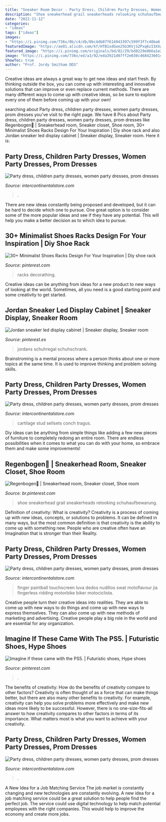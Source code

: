 ```yaml
---
title: "Sneaker Room Decor - Party Dress, Children Party Dresses, Women Party Dresses, Prom Dresses"
description: "Shoe sneakerhead grail sneakerheads relooking schuhaufbewarung"
date: "2022-11-12"
categories:
- "ideas"
tags: ["ideas"]
images:
- "https://i.pinimg.com/736x/0b/c4/db/0bc4db07f614943397c599f3f7c48ba6.jpg"
featuredImage: "https://ae01.alicdn.com/kf/HTB1xdGoe25G3KVjSZPxq6zI3XXa8.jpg"
featured_image: "https://i.pinimg.com/originals/bd/82/29/bd8229e0b6a1e2cf16f81e024b550cf1.jpg"
image: "https://i.pinimg.com/736x/ed/a3/92/eda3921d07ff2e030c4684236014f069.jpg"
ShowToc: true
author: "Prof. Jordy Smitham DDS"
---
```



Creative ideas are always a great way to get new ideas and start fresh. By thinking outside the box, you can come up with interesting and innovative solutions that can improve or even replace current methods. There are many different ways to come up with creative ideas, so be sure to explore every one of them before coming up with your own!

	

		
searching about Party dress, children party dresses, women party dresses, prom dresses you've visit to the right page. We have 8 Pics about Party dress, children party dresses, women party dresses, prom dresses like Regenbogen🌈 | Sneakerhead room, Sneaker closet, Shoe room, 30+ Minimalist Shoes Racks Design For Your Inspiration | Diy shoe rack and also Jordan sneaker led display cabinet | Sneaker display, Sneaker room. Here it is:
		
    
## Party Dress, Children Party Dresses, Women Party Dresses, Prom Dresses

<img loading=lazy src="https://ae01.alicdn.com/kf/H6bf97d9c565c407b8620c39a9fd53fc8o.jpg" onerror="this.onerror=null;this.src='https://tse1.mm.bing.net/th?id=OIP.m-HUe8-uGeuuEAw-dIjpTAHaHa&amp;pid=15.1';" alt="Party dress, children party dresses, women party dresses, prom dresses">

_Source: intercontinentalstore.com_

>. 

	

There are new ideas constantly being proposed and developed, but it can be hard to decide which one to pursue. One great option is to consider some of the more popular ideas and see if they have any potential. This will help you make a better decision as to which idea to pursue.

    
## 30+ Minimalist Shoes Racks Design For Your Inspiration | Diy Shoe Rack

<img loading=lazy src="https://i.pinimg.com/736x/ed/a3/92/eda3921d07ff2e030c4684236014f069.jpg" onerror="this.onerror=null;this.src='https://tse3.mm.bing.net/th?id=OIP.k0vrUXUPLHg2aS944uTCKgHaNo&amp;pid=15.1';" alt="30+ Minimalist Shoes Racks Design For Your Inspiration | Diy shoe rack">

_Source: pinterest.com_

>racks decorathing. 

	

Creative ideas can be anything from ideas for a new product to new ways of looking at the world. Sometimes, all you need is a good starting point and some creativity to get started.

    
## Jordan Sneaker Led Display Cabinet | Sneaker Display, Sneaker Room

<img loading=lazy src="https://i.pinimg.com/originals/bd/82/29/bd8229e0b6a1e2cf16f81e024b550cf1.jpg" onerror="this.onerror=null;this.src='https://tse1.mm.bing.net/th?id=OIP.tjcqbb3HwYNppSrUAzHfCgHaJ4&amp;pid=15.1';" alt="Jordan sneaker led display cabinet | Sneaker display, Sneaker room">

_Source: pinterest.es_

>jordans schuhregal schuhschrank. 

	

Brainstroming is a mental process where a person thinks about one or more topics at the same time. It is used to improve thinking and problem solving skills.

    
## Party Dress, Children Party Dresses, Women Party Dresses, Prom Dresses

<img loading=lazy src="https://ae01.alicdn.com/kf/HTB1j4ylNAzoK1RjSZFlq6yi4VXaN.jpg" onerror="this.onerror=null;this.src='https://tse3.mm.bing.net/th?id=OIP.aqTds5-C42UPV6FSZhYFmAHaHa&amp;pid=15.1';" alt="Party dress, children party dresses, women party dresses, prom dresses">

_Source: intercontinentalstore.com_

>cartilage stud sellsets conch tragus. 

	

Diy ideas can be anything from simple things like adding a few new pieces of furniture to completely redoing an entire room. There are endless possibilities when it comes to what you can do with your home, so embrace them and make some improvements!

    
## Regenbogen🌈 | Sneakerhead Room, Sneaker Closet, Shoe Room

<img loading=lazy src="https://i.pinimg.com/736x/e1/67/63/e16763741e4741c256b4481373fff3b4.jpg" onerror="this.onerror=null;this.src='https://tse3.mm.bing.net/th?id=OIP.JTWrZGRDbJjbe8p88MyAPAHaOk&amp;pid=15.1';" alt="Regenbogen🌈 | Sneakerhead room, Sneaker closet, Shoe room">

_Source: br.pinterest.com_

>shoe sneakerhead grail sneakerheads relooking schuhaufbewarung. 

	

Definition of creativity: What is creativity?
Creativity is a process of coming up with new ideas, concepts, or solutions to problems. It can be defined in many ways, but the most common definition is that creativity is the ability to come up with something new. People who are creative often have an Imagination that is stronger than their Reality.

    
## Party Dress, Children Party Dresses, Women Party Dresses, Prom Dresses

<img loading=lazy src="https://ae01.alicdn.com/kf/HTB1xdGoe25G3KVjSZPxq6zI3XXa8.jpg" onerror="this.onerror=null;this.src='https://tse2.mm.bing.net/th?id=OIP.wEMrbf2U1VCJEZKsVeBgnAHaE8&amp;pid=15.1';" alt="Party dress, children party dresses, women party dresses, prom dresses">

_Source: intercontinentalstore.com_

>finger paintball touchscreen luva dedos nudillos swat motoflavour jia fingerless ridding motorbike biker motociclista. 

	

Creative people turn their creative ideas into realities. They are able to come up with new ways to do things and come up with new ways to express themselves. They can also come up with new methods of marketing and advertising. Creative people play a big role in the world and are essential for any organization.

    
## Imagine If These Came With The PS5. | Futuristic Shoes, Hype Shoes

<img loading=lazy src="https://i.pinimg.com/736x/0b/c4/db/0bc4db07f614943397c599f3f7c48ba6.jpg" onerror="this.onerror=null;this.src='https://tse3.mm.bing.net/th?id=OIP.TmMye6KGnDn38CU2ylfnFAHaIt&amp;pid=15.1';" alt="Imagine if these came with the PS5. | Futuristic shoes, Hype shoes">

_Source: pinterest.com_

>. 

	

The benefits of creativity: How do the benefits of creativity compare to other factors?
Creativity is often thought of as a force that can make things better, but there are also many other benefits to creativity. For example, creativity can help you solve problems more effectively and make new ideas more likely to be successful. However, there is no one-size-fits-all answer to how creativity compares to other factors in terms of its importance. What matters most is what you want to achieve with your creativity.

    
## Party Dress, Children Party Dresses, Women Party Dresses, Prom Dresses

<img loading=lazy src="https://ae01.alicdn.com/kf/H7176667dc1844dd9b2b3f4f030eaaa45G.jpg" onerror="this.onerror=null;this.src='https://tse2.mm.bing.net/th?id=OIP.17ssY_o8lgJrkO9-AhVphAHaKq&amp;pid=15.1';" alt="Party dress, children party dresses, women party dresses, prom dresses">

_Source: intercontinentalstore.com_

>. 

	

A New Idea for a Job Matching Service
The job market is constantly changing and new technologies are constantly evolving. A new idea for a job matching service could be a great solution to help people find the perfect job. The service could use digital technology to help match potential employees with the right companies. This would help to improve the economy and create more jobs.

